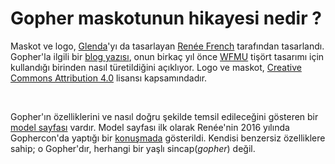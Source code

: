 # Gopher maskotunun hikayesi nedir ?

Maskot ve logo, [Glenda](https://9p.io/plan9/glenda.html)'yı da tasarlayan [Renée French](https://reneefrench.blogspot.com/) tarafından tasarlandı.
Gopher'la ilgili bir [blog yazısı](https://go.dev/blog/gopher), onun birkaç yıl önce [WFMU](https://wfmu.org/) tişört tasarımı için kullandığı birinden nasıl türetildiğini açıklıyor. Logo ve maskot, [Creative Commons Attribution 4.0](https://creativecommons.org/licenses/by/4.0/) lisansı kapsamındadır.

<br>

Gopher'ın özelliklerini ve nasıl doğru şekilde temsil edileceğini gösteren bir [model sayfası](https://go.dev/doc/gopher/modelsheet.jpg) vardır.
Model sayfası ilk olarak Renée'nin 2016 yılında Gophercon'da yaptığı bir [konuşmada](https://www.youtube.com/watch?v=4rw_B4yY69k) gösterildi. Kendisi benzersiz özelliklere sahip; o Gopher'dır, herhangi bir yaşlı sincap(*gopher*) değil.